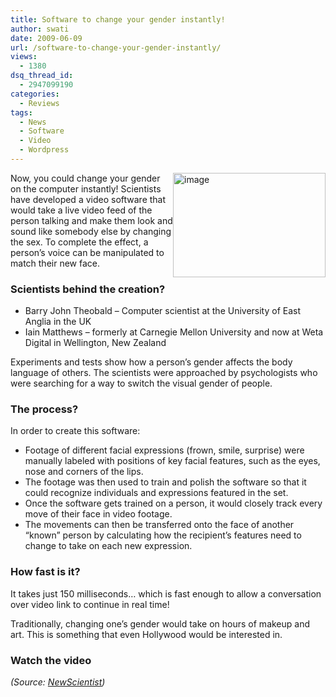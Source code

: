 ```yaml
---
title: Software to change your gender instantly!
author: swati
date: 2009-06-09
url: /software-to-change-your-gender-instantly/
views:
  - 1380
dsq_thread_id:
  - 2947099190
categories:
  - Reviews
tags:
  - News
  - Software
  - Video
  - Wordpress
---
```

[<img class="wp-image-53874" style="margin-left: 0px;margin-right: 0px" src="http://cdn.devilsworkshop.org/files/2009/06/image-thumb1.png" border="0" alt="image" width="244" height="167" align="right" />][1] Now, you could change your gender on the computer instantly! Scientists have developed a video software that would take a live video feed of the person talking and make them look and sound like somebody else by changing the sex. To complete the effect, a person&#8217;s voice can be manipulated to match their new face.

### Scientists behind the creation?

  * Barry John Theobald &#8211; Computer scientist at the University of East Anglia in the UK
  * Iain Matthews &#8211; formerly at Carnegie Mellon University and now at Weta Digital in Wellington, New Zealand

Experiments and tests show how a person&#8217;s gender affects the body language of others. The scientists were approached by psychologists who were searching for a way to switch the visual gender of people.

### The process?

In order to create this software:

  * Footage of different facial expressions (frown, smile, surprise) were manually labeled with positions of key facial features, such as the eyes, nose and corners of the lips.
  * The footage was then used to train and polish the software so that it could recognize individuals and expressions featured in the set.
  * Once the software gets trained on a person, it would closely track every move of their face in video footage.
  * The movements can then be transferred onto the face of another &#8220;known&#8221; person by calculating how the recipient&#8217;s features need to change to take on each new expression.

### How fast is it?

It takes just 150 milliseconds… which is fast enough to allow a conversation over video link to continue in real time!

Traditionally, changing one’s gender would take on hours of makeup and art. This is something that even Hollywood would be interested in.

### Watch the video

*(Source: <a href="http://www.newscientist.com/article/dn17226-instant-sex-change-served-up-by-video-software.html?DCMP=OTC-rss&nsref=online-news" onclick="_gaq.push(['_trackEvent', 'outbound-article', 'http://www.newscientist.com/article/dn17226-instant-sex-change-served-up-by-video-software.html?DCMP=OTC-rss&nsref=online-news', 'NewScientist']);" >NewScientist</a>)*

 [1]: http://cdn.devilsworkshop.org/files/2009/06/image15.png
